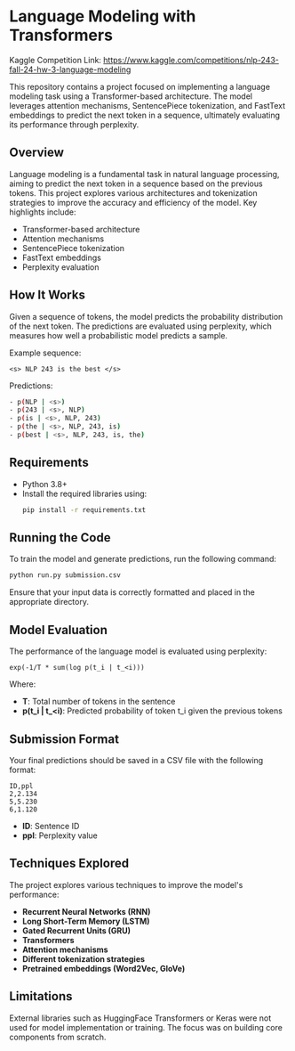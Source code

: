 # Language Modeling with Transformers


Kaggle Competition Link: https://www.kaggle.com/competitions/nlp-243-fall-24-hw-3-language-modeling


This repository contains a project focused on implementing a language modeling task using a Transformer-based architecture. The model leverages attention mechanisms, SentencePiece tokenization, and FastText embeddings to predict the next token in a sequence, ultimately evaluating its performance through perplexity.

## Overview

Language modeling is a fundamental task in natural language processing, aiming to predict the next token in a sequence based on the previous tokens. This project explores various architectures and tokenization strategies to improve the accuracy and efficiency of the model. Key highlights include:

- Transformer-based architecture
- Attention mechanisms
- SentencePiece tokenization
- FastText embeddings
- Perplexity evaluation

## How It Works

Given a sequence of tokens, the model predicts the probability distribution of the next token. The predictions are evaluated using perplexity, which measures how well a probabilistic model predicts a sample.

Example sequence:

```
<s> NLP 243 is the best </s>
```

Predictions:

```bash
- p(NLP | <s>)
- p(243 | <s>, NLP)
- p(is | <s>, NLP, 243)
- p(the | <s>, NLP, 243, is)
- p(best | <s>, NLP, 243, is, the)
```

## Requirements

- Python 3.8+
- Install the required libraries using:
  ```bash
  pip install -r requirements.txt
  ```

## Running the Code

To train the model and generate predictions, run the following command:

```bash
python run.py submission.csv
```

Ensure that your input data is correctly formatted and placed in the appropriate directory.

## Model Evaluation

The performance of the language model is evaluated using perplexity:

```
exp(-1/T * sum(log p(t_i | t_<i)))
```

Where:

- **T**: Total number of tokens in the sentence
- **p(t_i | t_<i)**: Predicted probability of token t_i given the previous tokens

## Submission Format

Your final predictions should be saved in a CSV file with the following format:

```
ID,ppl
2,2.134
5,5.230
6,1.120
```

- **ID**: Sentence ID
- **ppl**: Perplexity value

## Techniques Explored

The project explores various techniques to improve the model's performance:

- **Recurrent Neural Networks (RNN)**
- **Long Short-Term Memory (LSTM)**
- **Gated Recurrent Units (GRU)**
- **Transformers**
- **Attention mechanisms**
- **Different tokenization strategies**
- **Pretrained embeddings (Word2Vec, GloVe)**

## Limitations
External libraries such as HuggingFace Transformers or Keras were not used for model implementation or training. The focus was on building core components from scratch.

